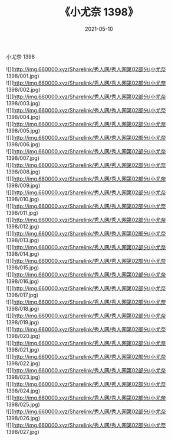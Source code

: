 ﻿---
layout: post
title:  《小尤奈 1398》
date:   2021-05-10
img: http://img.660000.xyz/Sharelink/秀人网/秀人网第02部分/小尤奈 1398/000.jpg
categories: [美女, 清纯, 唯美]
---

小尤奈 1398

  ![](http://img.660000.xyz/Sharelink/秀人网/秀人网第02部分/小尤奈 1398/001.jpg) <br> ![](http://img.660000.xyz/Sharelink/秀人网/秀人网第02部分/小尤奈 1398/002.jpg) <br> ![](http://img.660000.xyz/Sharelink/秀人网/秀人网第02部分/小尤奈 1398/003.jpg) <br> ![](http://img.660000.xyz/Sharelink/秀人网/秀人网第02部分/小尤奈 1398/004.jpg) <br> ![](http://img.660000.xyz/Sharelink/秀人网/秀人网第02部分/小尤奈 1398/005.jpg) <br> ![](http://img.660000.xyz/Sharelink/秀人网/秀人网第02部分/小尤奈 1398/006.jpg) <br> ![](http://img.660000.xyz/Sharelink/秀人网/秀人网第02部分/小尤奈 1398/007.jpg) <br> ![](http://img.660000.xyz/Sharelink/秀人网/秀人网第02部分/小尤奈 1398/008.jpg) <br> ![](http://img.660000.xyz/Sharelink/秀人网/秀人网第02部分/小尤奈 1398/009.jpg) <br> ![](http://img.660000.xyz/Sharelink/秀人网/秀人网第02部分/小尤奈 1398/010.jpg) <br> ![](http://img.660000.xyz/Sharelink/秀人网/秀人网第02部分/小尤奈 1398/011.jpg) <br> ![](http://img.660000.xyz/Sharelink/秀人网/秀人网第02部分/小尤奈 1398/012.jpg) <br> ![](http://img.660000.xyz/Sharelink/秀人网/秀人网第02部分/小尤奈 1398/013.jpg) <br> ![](http://img.660000.xyz/Sharelink/秀人网/秀人网第02部分/小尤奈 1398/014.jpg) <br> ![](http://img.660000.xyz/Sharelink/秀人网/秀人网第02部分/小尤奈 1398/015.jpg) <br> ![](http://img.660000.xyz/Sharelink/秀人网/秀人网第02部分/小尤奈 1398/016.jpg) <br> ![](http://img.660000.xyz/Sharelink/秀人网/秀人网第02部分/小尤奈 1398/017.jpg) <br> ![](http://img.660000.xyz/Sharelink/秀人网/秀人网第02部分/小尤奈 1398/018.jpg) <br> ![](http://img.660000.xyz/Sharelink/秀人网/秀人网第02部分/小尤奈 1398/019.jpg) <br> ![](http://img.660000.xyz/Sharelink/秀人网/秀人网第02部分/小尤奈 1398/020.jpg) <br> ![](http://img.660000.xyz/Sharelink/秀人网/秀人网第02部分/小尤奈 1398/021.jpg) <br> ![](http://img.660000.xyz/Sharelink/秀人网/秀人网第02部分/小尤奈 1398/022.jpg) <br> ![](http://img.660000.xyz/Sharelink/秀人网/秀人网第02部分/小尤奈 1398/023.jpg) <br> ![](http://img.660000.xyz/Sharelink/秀人网/秀人网第02部分/小尤奈 1398/024.jpg) <br> ![](http://img.660000.xyz/Sharelink/秀人网/秀人网第02部分/小尤奈 1398/025.jpg) <br> ![](http://img.660000.xyz/Sharelink/秀人网/秀人网第02部分/小尤奈 1398/026.jpg) <br> ![](http://img.660000.xyz/Sharelink/秀人网/秀人网第02部分/小尤奈 1398/027.jpg) <br>